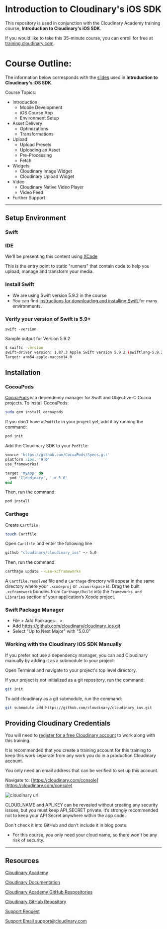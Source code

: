 # Introduction to Cloudinary's iOS SDK
This repository is used in conjunction with the Cloudinary Academy training course, **Introduction to Cloudinary's iOS SDK**.

If you would like to take this 35-minute course, you can enroll for free at [training.cloudinary.com](https://training.cloudinary.com).

# Course Outline:
The information below corresponds with the [slides](https://cloudinary-marketing-res.cloudinary.com/image/upload/v1708030268/Intro-to-Cloudinary-Android-SDK.pdf) used in **Introduction to Cloudinary's iOS SDK**.

Course Topics:
- Introduction
  - Mobile Development
  - iOS Course App
  - Environment Setup
- Asset Delivery
  - Optimizations
  - Transformations
- Upload
  - Upload Presets
  - Uploading an Asset
  - Pre-Processing
  - Fetch
- Widgets
  - Cloudinary Image Widget
  - Cloudinary Upload Widget
- Video
  - Cloudinary Native Video Player
  - Video Feed 
- Further Support

---

## Setup Environment

### Swift

### IDE

We'll be presenting this content using [XCode](https://apps.apple.com/us/app/xcode/id497799835?mt=12)

This is the entry point to static "runners" that contain code to help you upload, manage and transform your media.


### Install Swift

- We are using Swift version 5.9.2 in the course
- You can find [instructions for downloading and installing Swift ](https://www.swift.org/install/) for many environments.

### Verify your version of Swift is 5.9+

```
swift -version

```
Sample output for Version 5.9.2

```bash
$ swiftc -version
swift-driver version: 1.87.3 Apple Swift version 5.9.2 (swiftlang-5.9.2.2.56 clang-1500.1.0.2.5)
Target: arm64-apple-macosx14.0
```

## Installation
### CocoaPods

[CocoaPods](http://cocoapods.org) is a dependency manager for Swift and Objective-C Cocoa projects. 
To install CocoaPods:

```bash
sudo gem install cocoapods
```
If you don't have a `Podfile` in your project yet, add it by running the command:
```bash
pod init
```

Add the Cloudinary SDK to your `Podfile`:

```ruby
source 'https://github.com/CocoaPods/Specs.git'
platform :ios, '9.0'
use_frameworks!

target 'MyApp' do
  pod 'Cloudinary', '~> 5.0'
end
```

Then, run the command:

```bash
pod install
```

### Carthage

Create `Cartfile`
```bash
touch Cartfile
```

Open `Cartfile` and enter the following line

```bash
github "cloudinary/cloudinary_ios" ~> 5.0
```

Then, run the command:

```bash
carthage update --use-xcframeworks
```
A `Cartfile.resolved` file and a `Carthage` directory will appear in the same directory where your `.xcodeproj` or `.xcworkspace` is.
Drag the built `.xcframework` bundles from `Carthage/Build` into the `Frameworks and Libraries` section of your application’s Xcode project.

### Swift Package Manager
* File > Add Packages... >
* Add https://github.com/cloudinary/cloudinary_ios.git
* Select "Up to Next Major" with "5.0.0"

### Working with the Cloudinary iOS SDK Manually

If you prefer not use a dependency manager, you can add Cloudinary manually by adding it as a submodule to your project:

Open Terminal and navigate to your project's top level directory.

If your project is not initialized as a git repository, run the command:

```bash
git init
```

To add cloudinary as a git submodule, run the command:

```bash
git submodule add https://github.com/cloudinary/cloudinary_ios.git
```

## Providing Cloudinary Credentials

You will need to [register for a free Cloudinary account](https://cloudinary.com/users/register/free) to work along with this training.

It is recommended that you create a training account for this training to keep this work separate from any work you do in a production Cloudinary account.

You only need an email address that can be verified to set up this account.

Navigate to:  [https://cloudinary.com/console](https://cloudinary.com/console)

![cloudinary url](https://res.cloudinary.com/jen-brissman/image/upload/v1702021754/cld-url.png)

CLOUD_NAME and API_KEY can be revealed without creating any security issues, but you must keep API_SECRET private. It’s strongly recommended not to keep your API Secret anywhere within the app code.


Don't check it into GitHub and don't include it in blog posts.
- For this course, you only need your cloud name, so there won't be any risk of security. 

---
## Resources

[Cloudinary Academy](training.cloudinary.com)

[Cloudinary Documentation](https://cloudinary.com/documentation)

[Cloudinary Academy GitHub Respositories](https://github.com/cloudinary-training)

[Cloudinary GitHub Repository](https://github.com/cloudinary)

[Support Request](https://support.cloudinary.com/hc/en-us/requests/new)

[Support Email support@cloudinary.com](mailto:support@cloudinary.com)
